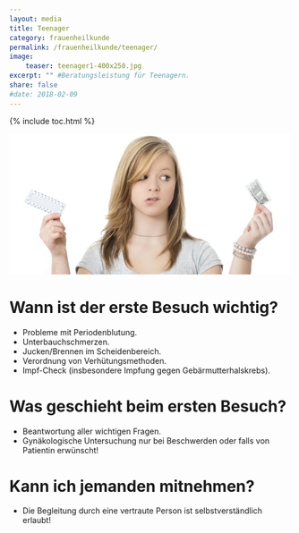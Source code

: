 ```yaml
---
layout: media
title: Teenager
category: frauenheilkunde
permalink: /frauenheilkunde/teenager/
image: 
    teaser: teenager1-400x250.jpg
excerpt: "" #Beratungsleistung für Teenagern.
share: false
#date: 2018-02-09
---
```

{% include toc.html %}

![Teenagersprechstunde](/images/teenager-900x450.jpg)

# Wann ist der erste Besuch wichtig?
* Probleme mit Periodenblutung.
* Unterbauchschmerzen.
* Jucken/Brennen im Scheidenbereich.
* Verordnung von Verhütungsmethoden.
* Impf-Check (insbesondere Impfung gegen Gebärmutterhalskrebs).

# Was geschieht beim ersten Besuch?
* Beantwortung aller wichtigen Fragen.
* Gynäkologische Untersuchung nur bei Beschwerden oder falls von Patientin erwünscht!

# Kann ich jemanden mitnehmen?
* Die Begleitung durch eine vertraute Person ist selbstverständlich erlaubt! 
